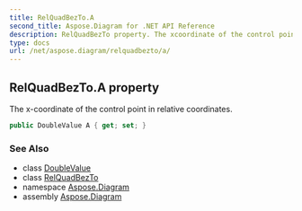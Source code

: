 ```yaml
---
title: RelQuadBezTo.A
second_title: Aspose.Diagram for .NET API Reference
description: RelQuadBezTo property. The xcoordinate of the control point in relative coordinates
type: docs
url: /net/aspose.diagram/relquadbezto/a/
---
```

## RelQuadBezTo.A property

The x-coordinate of the control point in relative coordinates.

```csharp
public DoubleValue A { get; set; }
```

### See Also

* class [DoubleValue](../../doublevalue/)
* class [RelQuadBezTo](../)
* namespace [Aspose.Diagram](../../relquadbezto/)
* assembly [Aspose.Diagram](../../../)


